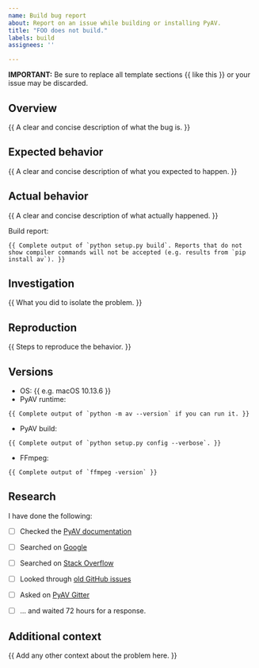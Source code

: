 ```yaml
---
name: Build bug report
about: Report on an issue while building or installing PyAV.
title: "FOO does not build."
labels: build
assignees: ''

---
```


**IMPORTANT:** Be sure to replace all template sections {{ like this }} or your issue may be discarded.


## Overview

{{ A clear and concise description of what the bug is. }}


## Expected behavior

{{ A clear and concise description of what you expected to happen. }}


## Actual behavior

{{ A clear and concise description of what actually happened. }}

Build report:
```
{{ Complete output of `python setup.py build`. Reports that do not show compiler commands will not be accepted (e.g. results from `pip install av`). }}
```


## Investigation

{{ What you did to isolate the problem. }}


## Reproduction

{{ Steps to reproduce the behavior. }}


## Versions

- OS: {{ e.g. macOS 10.13.6 }}
- PyAV runtime:
```
{{ Complete output of `python -m av --version` if you can run it. }}
```
- PyAV build:
```
{{ Complete output of `python setup.py config --verbose`. }}
```
- FFmpeg:
```
{{ Complete output of `ffmpeg -version` }}
```


## Research

I have done the following:

- [ ] Checked the [PyAV documentation](http://docs.mikeboers.com/pyav/stable/)
- [ ] Searched on [Google](https://www.google.com/search?q=pyav+how+do+I+foo)
- [ ] Searched on [Stack Overflow](https://stackoverflow.com/search?q=pyav)
- [ ] Looked through [old GitHub issues](https://github.com/PyAV-Org/PyAV/issues?&q=is%3Aissue)
- [ ] Asked on [PyAV Gitter](https://gitter.im/mikeboers/PyAV)
- [ ] ... and waited 72 hours for a response.


## Additional context

{{ Add any other context about the problem here. }}
